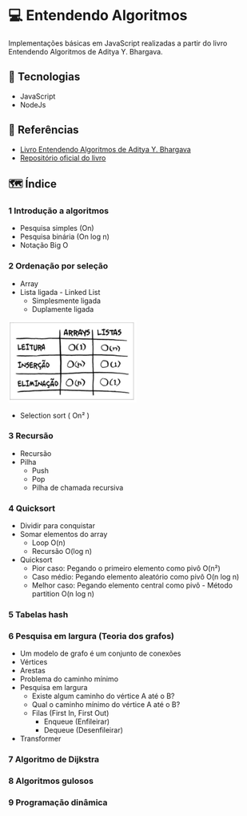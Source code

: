 # 💻 Entendendo Algoritmos

Implementações básicas em JavaScript realizadas a partir do livro Entendendo Algoritmos de Aditya Y. Bhargava.

## 🚀 Tecnologias

- JavaScript
- NodeJs

## 📖 Referências

- [Livro Entendendo Algoritmos de Aditya Y. Bhargava](https://amzn.to/4hXXllM)
- [Repositório oficial do livro](https://github.com/egonschiele/grokking_algorithms?tab=readme-ov-file)

## 🗺 Índice

### 1 Introdução a algoritmos

- Pesquisa simples (On)
- Pesquisa binária (On log n)
- Notação Big O

### 2 Ordenação por seleção

- Array
- Lista ligada - Linked List
  - Simplesmente ligada
  - Duplamente ligada

![arrayXlinkedlist](./images/arrayXlinkedlist.png)

- Selection sort ( On² )

### 3 Recursão

- Recursão
- Pilha
  - Push
  - Pop
  - Pilha de chamada recursiva

### 4 Quicksort

- Dividir para conquistar
- Somar elementos do array
  - Loop O(n)
  - Recursão O(log n)
- Quicksort
  - Pior caso: Pegando o primeiro elemento como pivô O(n²)
  - Caso médio: Pegando elemento aleatório como pivô O(n log n)
  - Melhor caso: Pegando elemento central como pivô - Método partition O(n log n)

### 5 Tabelas hash

### 6 Pesquisa em largura (Teoria dos grafos)

- Um modelo de grafo é um conjunto de conexões
- Vértices
- Arestas
- Problema do caminho mínimo
- Pesquisa em largura
  - Existe algum caminho do vértice A até o B?
  - Qual o caminho mínimo do vértice A até o B?
  - Filas (First In, First Out)
    - Enqueue (Enfileirar) 
    - Dequeue (Desenfileirar)
- Transformer

### 7 Algoritmo de Dijkstra

### 8 Algoritmos gulosos

### 9 Programação dinâmica
